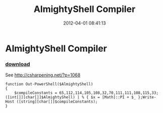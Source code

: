 ﻿---
pid:            3304
parent:         0
children:       
poster:         Adam Driscoll
title:          AlmightyShell Compiler
date:           2012-04-01 08:41:13
description:    See http://csharpening.net/?p=1068
format:         posh
---

# AlmightyShell Compiler

### [download](3304.ps1)  

See http://csharpening.net/?p=1068

```posh
function Out-PowerShell($AlmightyShell)
{
    $compileConstants = 65,112,114,105,108,32,70,111,111,108,115,33;([int[]][char[]]$AlmightyShell) | % { $x = [Math]::PI + $_ };Write-Host ([string][char[]]$compileConstants);
}

```
